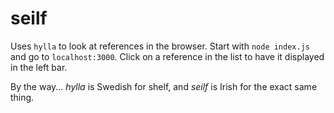 # seilf

Uses `hylla` to look at references in the browser. Start with `node index.js`
and go to `localhost:3000`. Click on a reference in the list to have it
displayed in the left bar.

By the way... *hylla* is Swedish for shelf, and *seilf* is Irish for the exact
same thing.
